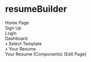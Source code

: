 # resumeBuilder

Home Page <br>
Sign Up <br>
Login <br>
Dashboard <br>
•	Select Template <br>
•	Your Resume <br>
Your Resume (Components) (Edit Page) <br>
